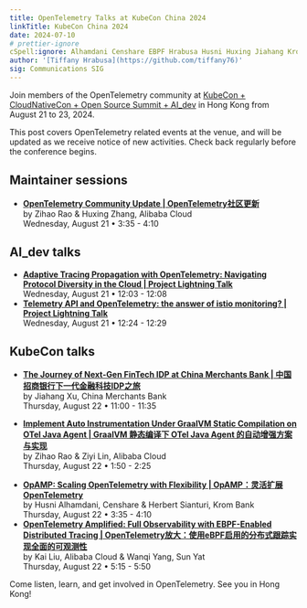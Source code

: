 ```yaml
---
title: OpenTelemetry Talks at KubeCon China 2024
linkTitle: KubeCon China 2024
date: 2024-07-10
# prettier-ignore
cSpell:ignore: Alhamdani Censhare EBPF Hrabusa Husni Huxing Jiahang Krom Sianturi Wanqi Zhang Zihao Ziyi
author: '[Tiffany Hrabusa](https://github.com/tiffany76)'
sig: Communications SIG
---
```


Join members of the OpenTelemetry community at
[KubeCon + CloudNativeCon + Open Source Summit + AI_dev](https://events.linuxfoundation.org/kubecon-cloudnativecon-open-source-summit-ai-dev-china/)
in Hong Kong from August 21 to 23, 2024.

This post covers OpenTelemetry related events at the venue, and will be updated as we receive notice of new activities. Check back regularly before the conference begins.

## Maintainer sessions

- **[OpenTelemetry Community Update | OpenTelemetry社区更新](https://sched.co/1eYcJ)**<br>
  by Zihao Rao & Huxing Zhang, Alibaba Cloud<br> Wednesday, August 21 • 3:35 -
  4:10

## AI_dev talks

- **[Adaptive Tracing Propagation with OpenTelemetry: Navigating Protocol Diversity in the Cloud | Project Lightning Talk](https://sched.co/1f4zX)**<br>
  Wednesday, August 21 • 12:03 - 12:08
- **[Telemetry API and OpenTelemetry: the answer of istio monitoring? | Project Lightning Talk](https://sched.co/1f4zz)**<br>
  Wednesday, August 21 • 12:24 - 12:29

## KubeCon talks

- **[The Journey of Next-Gen FinTech IDP at China Merchants Bank | 中国招商银行下一代金融科技IDP之旅](https://sched.co/1eYYg)**<br>
by Jiahang Xu, China Merchants Bank<br> Thursday, August 22 • 11:00 - 11:35
<!-- prettier-ignore-start -->
- **[Implement Auto Instrumentation Under GraalVM Static Compilation on OTel Java Agent | GraalVM 静态编译下 OTel Java Agent 的自动增强方案与实现](https://sched.co/1eYZA)**<br>
by Zihao Rao & Ziyi Lin, Alibaba Cloud<br> Thursday, August 22 • 1:50 - 2:25
<!-- prettier-ignore-end -->
- **[OpAMP: Scaling OpenTelemetry with Flexibility | OpAMP：灵活扩展OpenTelemetry](https://sched.co/1eYZt)**<br>
  by Husni Alhamdani, Censhare & Herbert Sianturi, Krom Bank<br> Thursday,
  August 22 • 3:35 - 4:10
- **[OpenTelemetry Amplified: Full Observability with EBPF-Enabled Distributed Tracing | OpenTelemetry放大：使用eBPF启用的分布式跟踪实现全面的可观测性](https://sched.co/1eYZq)**<br>
  by Kai Liu, Alibaba Cloud & Wanqi Yang, Sun Yat<br> Thursday, August 22 •
  5:15 - 5:50

Come listen, learn, and get involved in OpenTelemetry. See you in Hong Kong!
